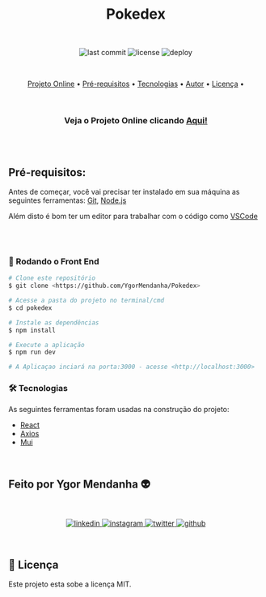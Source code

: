 
<h1 align="center">Pokedex</h1>
<br>
<div align="center"> 

![last commit](https://img.shields.io/github/last-commit/YgorMendanha/Pokedex) ![license](https://img.shields.io/github/license/YgorMendanha/Pokedex) ![deploy](https://img.shields.io/github/deployments/YgorMendanha/Pokedex/Production) 

</div> 

<br>
<p align="center"> 
    <a href="#projeto">Projeto Online</a> •
    <a href="#prerequisitos">Pré-requisitos</a> •
    <a href="#tecnologias">Tecnologias</a> •  
    <a href="#autor">Autor</a> •
    <a href="#licenca">Licença</a> • 
</p>
<br>
<h3 align="center"> 
Veja o Projeto Online clicando 
 <a href="https://pokedex-theta-snowy.vercel.app"> Aqui!</a>
</h3>
<br>
<br>

<h2 id="prerequisitos">Pré-requisitos:</h2>


Antes de começar, você vai precisar ter instalado em sua máquina as seguintes ferramentas: [Git](https://git-scm.com), [Node.js](https://nodejs.org/en/)

Além disto é bom ter um editor para trabalhar com o código como [VSCode](https://code.visualstudio.com/)

<br><br>
<h3 id="frontend">🚀 Rodando o Front End </h3>


```bash
# Clone este repositório
$ git clone <https://github.com/YgorMendanha/Pokedex>

# Acesse a pasta do projeto no terminal/cmd
$ cd pokedex

# Instale as dependências
$ npm install

# Execute a aplicação 
$ npm run dev 

# A Aplicaçao inciará na porta:3000 - acesse <http://localhost:3000>
```


<h3 id="tecnologias">🛠 Tecnologias </h2> 

As seguintes ferramentas foram usadas na construção do projeto:

- [React](https://pt-br.reactjs.org/)
- [Axios](https://axios-http.com/docs/intro)
- [Mui](https://mui.com)


<br>
<h2 id="autor">Feito por Ygor Mendanha 👽</h2>

<br>

<p align="center">
    <a href=https://www.linkedin.com/in/ygormendanha/>
        <img alt="linkedin" src="https://img.shields.io/badge/linkedin-%230077B5.svg?&style=for-the-badge&logo=linkedin&logoColor=white&link=mailto:https://www.linkedin.com/in/ygormendanha/">
    </a>
  <a href="https://www.instagram.com/_oygorguimaraes/">
        <img alt="instagram" src="https://img.shields.io/badge/Instagram-E4405F?style=for-the-badge&logo=instagram&logoColor=white">
    </a>
    <a href="https://twitter.com/oTalDoPatolino">
    <img alt="twitter" src="https://img.shields.io/twitter/follow/oTalDoPatolino?color=1DA1F2&logo=twitter&style=for-the-badge&label=twitter" />
  </a>
    <a href="https://github.com/YgorMendanha">
    <img alt="github" src="https://img.shields.io/github/followers/YgorMendanha?color=181717&logo=github&style=for-the-badge&label=github" />
  </a>
</p>

<br>
<h2 id="licenca"> 📝 Licença </h2>

Este projeto esta sobe a licença MIT.


